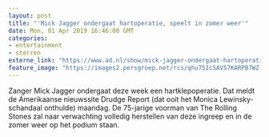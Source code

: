 ```yaml
---
layout: post
title: "'Mick Jagger ondergaat hartoperatie, speelt in zomer weer'"
date: Mon, 01 Apr 2019 16:46:00 GMT
categories: 
- entertainment 
- sterren 
externe_link: "https://www.ad.nl/show/mick-jagger-ondergaat-hartoperatie-speelt-in-zomer-weer~aabd5b28/"
feature_image: "https://images2.persgroep.net/rcs/qhu75IcSAV57KARPB7WZ-VN2tJI/diocontent/144643938/_fitwidth/400/?appId=21791a8992982cd8da851550a453bd7f&quality=0.7"
---
```


Zanger Mick Jagger ondergaat deze week een hartklepoperatie. Dat meldt de Amerikaanse nieuwssite Drudge Report (dat ooit het Monica Lewinsky-schandaal onthulde) maandag. De 75-jarige voorman van The Rolling Stones zal naar verwachting volledig herstellen van deze ingreep en in de zomer weer op het podium staan.

